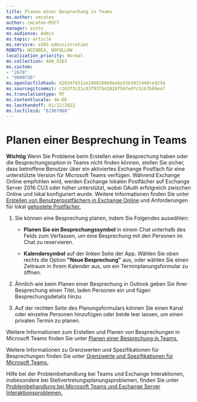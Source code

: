 ```yaml
---
title: Planen einer Besprechung in Teams
ms.author: cmcatee
author: cmcatee-MSFT
manager: scotv
ms.audience: Admin
ms.topic: article
ms.service: o365-administration
ROBOTS: NOINDEX, NOFOLLOW
localization_priority: Normal
ms.collection: Adm_O365
ms.custom:
- "2678"
- "9000736"
ms.openlocfilehash: 62034f8312e2460286b0eebe55b3931448ce9234
ms.sourcegitcommit: c26373c21c837937b41026f56fedfc51b7b80ea7
ms.translationtype: MT
ms.contentlocale: de-DE
ms.lasthandoff: 01/12/2022
ms.locfileid: "61967066"
---
```

# <a name="schedule-a-meeting-in-teams"></a>Planen einer Besprechung in Teams

**Wichtig** Wenn Sie Probleme beim Erstellen einer Besprechung haben oder die Besprechungsoption in Teams nicht finden können, stellen Sie sicher, dass betroffene Benutzer über ein aktiviertes Exchange Postfach für eine unterstützte Version für Microsoft Teams verfügen. Während Exchange Online empfohlen wird, werden Exchange lokalen Postfächer auf Exchange Server 2016 CU3 oder höher unterstützt, wobei OAuth erfolgreich zwischen Online und lokal konfiguriert wurde. Weitere Informationen finden Sie unter [Erstellen von Benutzerpostfächern in Exchange Online](https://docs.microsoft.com/exchange/recipients-in-exchange-online/create-user-mailboxes) und Anforderungen für lokal [gehostete Postfächer.](https://docs.microsoft.com/microsoftteams/exchange-teams-interact#requirements-for-mailboxes-hosted-on-premises) 

1. Sie können eine Besprechung planen, indem Sie Folgendes auswählen:

    - **Planen Sie ein Besprechungssymbol** in einem Chat unterhalb des Felds zum Verfassen, um eine Besprechung mit den Personen im Chat zu reservieren.

    - **Kalendersymbol** auf der linken Seite der App. Wählen Sie oben rechts die Option **"Neue Besprechung"** aus, oder wählen Sie einen Zeitraum in Ihrem Kalender aus, um ein Terminplanungsformular zu öffnen.

2. Ähnlich wie beim Planen einer Besprechung in Outlook geben Sie Ihrer Besprechung einen Titel, laden Personen ein und fügen Besprechungsdetails hinzu.

3. Auf der rechten Seite des Planungsformulars können Sie einen Kanal oder einzelne Personen hinzufügen oder beide leer lassen, um einen privaten Termin zu planen.

Weitere Informationen zum Erstellen und Planen von Besprechungen in Microsoft Teams finden Sie unter [Planen einer Besprechung in Teams.](https://support.office.com/article/Schedule-a-meeting-in-Teams-943507a9-8583-4c58-b5d2-8ec8265e04e5)

Weitere Informationen zu Grenzwerten und Spezifikationen für Besprechungen finden Sie unter [Grenzwerte und Spezifikationen für Microsoft Teams.](https://docs.microsoft.com/microsoftteams/limits-specifications-teams#meetings-and-calls)

Hilfe bei der Problembehandlung bei Teams und Exchange Interaktionen, insbesondere bei Stellvertretungsplanungsproblemen, finden Sie unter [Problembehandlung bei Microsoft Teams und Exchange Server Interaktionsproblemen.](https://docs.microsoft.com/microsoftteams/troubleshoot/known-issues/teams-exchange-interaction-issue)